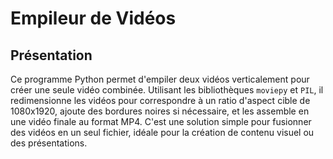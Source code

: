 # Empileur de Vidéos

## Présentation

Ce programme Python permet d'empiler deux vidéos verticalement pour créer une seule vidéo combinée. Utilisant les bibliothèques `moviepy` et `PIL`, il redimensionne les vidéos pour correspondre à un ratio d'aspect cible de 1080x1920, ajoute des bordures noires si nécessaire, et les assemble en une vidéo finale au format MP4. C'est une solution simple pour fusionner des vidéos en un seul fichier, idéale pour la création de contenu visuel ou des présentations.

